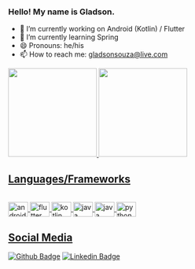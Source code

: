 ### Hello! My name is Gladson.

- 🔭 I’m currently working on Android (Kotlin) / Flutter
- 🌱 I’m currently learning Spring
- 😄 Pronouns: he/his
- 📫 How to reach me: gladsonsouza@live.com

<div align="start">
  <a href="https://github.com/gladson-sza">
  <img height="180em" src="https://github-readme-stats.vercel.app/api?username=gladson-sza&show_icons=true&theme=dark&include_all_commits=true&count_private=true"/>
  <img height="180em" src="https://github-readme-stats.vercel.app/api/top-langs/?username=gladson-sza&layout=compact&langs_count=7&theme=dark"/>
</div>
  
## Languages/Frameworks
<div style="display: inline_block"><br>
  <img align="center" alt="android" height="30" width="40" src="https://cdn.jsdelivr.net/gh/devicons/devicon/icons/android/android-plain.svg" />
  <img align="center" alt="flutter" height="30" width="40" src="https://cdn.jsdelivr.net/gh/devicons/devicon/icons/flutter/flutter-original.svg" />
  <img align="center" alt="kotlin" height="30" width="40" src="https://cdn.jsdelivr.net/gh/devicons/devicon/icons/kotlin/kotlin-original.svg" />
  <img align="center" alt="java" height="30" width="40" src="https://cdn.jsdelivr.net/gh/devicons/devicon/icons/java/java-original.svg" />
  <img align="center" alt="java" height="30" width="40" src="https://cdn.jsdelivr.net/gh/devicons/devicon/icons/spring/spring-original.svg" />
  <img align="center" alt="python" height="30" width="40" src="https://cdn.jsdelivr.net/gh/devicons/devicon/icons/python/python-original.svg" />
</div>
  
## Social Media
[![Github Badge](https://img.shields.io/badge/-Github-000?style=flat-square&logo=Github&logoColor=white&link=https://github.com/gladson-sza)](https://github.com/gladson-sza)
[![Linkedin Badge](https://img.shields.io/badge/-LinkedIn-blue?style=flat-square&logo=Linkedin&logoColor=white&link=https://www.linkedin.com/in/gladson-sza//)](https://www.linkedin.com/in/gladson-sza/)
